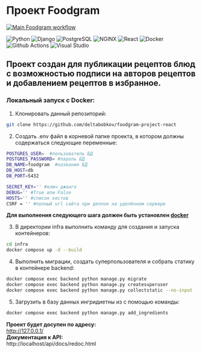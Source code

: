 # Проект Foodgram
[![Main Foodgram workflow](https://github.com/deltabobkov/foodgram-project-react/actions/workflows/main.yml/badge.svg?branch=master)](https://github.com/deltabobkov/foodgram-project-react/actions/workflows/main.yml)

![Python](https://img.shields.io/badge/Python-313131?style=flat&logo=Python&logoColor=white&labelColor=306998)
![Django](https://img.shields.io/badge/Django-313131?style=flat&logo=django&labelColor=092e20)
![PostgreSQL](https://img.shields.io/badge/PostgreSQL-313131?style=flat&logo=PostgreSQL&logoColor=ffffff&labelColor=336791)
![NGINX](https://img.shields.io/badge/NGINX-313131?style=flat&logo=nginx&labelColor=009639)
![React](https://img.shields.io/badge/React-313131?style=flat&logo=React&logoColor=ffffff&labelColor=61DBFB)
![Docker](https://img.shields.io/badge/Docker-313131?style=flat&logo=docker&logoColor=ffffff&labelColor=1D63ED)
![Github Actions](https://img.shields.io/badge/Github%20Actions-313131?style=flat&logo=Github-Actions&logoColor=ffffff&labelColor=4a7ebf)
![Visual Studio](https://img.shields.io/badge/VS%20Code-313131?style=flat&logo=visualstudiocode&logoColor=ffffff&labelColor=0098FF)

## Проект создан для публикации рецептов блюд с возможностью подписи на авторов рецептов и добавлением рецептов в избранное.

### Локальный запуск c Docker:
1. Клонировать данный репозиторий: 
```bash
git clone https://github.com/deltabobkov/foodgram-project-react
```
2. Создать .env файл в корневой папке проекта, в котором должны содержаться следующие переменные:
```bash
POSTGRES_USER=  #пользователь БД
POSTGRES_PASSWORD= #пароль БД
DB_NAME=foodgram  #название БД
DB_HOST=db
DB_PORT=5432

SECRET_KEY='' #ключ джанго
DEBUG='' #True или False
HOSTS='' #список хостов 
CSRF = '' #полный url сайта при деплое на уделённом сервере
```

**Для выполнения следующего шага должен быть установлен [docker](https://docs.docker.com/get-docker/)**  

3. В директории infra выполнить команду для создания и запуска контейнеров:
```bash
cd infra
docker compose up -d --build
```
  
4. Выполнить миграции, создать суперпользователя и собрать статику в контейнере backend:
```bash
docker compose exec backend python manage.py migrate
docker compose exec backend python manage.py createsuperuser
docker compose exec backend python manage.py collectstatic --no-input 
```

5. Загрузить в базу данных ингридиетны из с помощью команды:
```bash
docker compose exec backend python manage.py add_ingredients
```

**Проект будет досупен по адресу:**  
http://127.0.0.1/  
**Документация к API:**  
http://localhost/api/docs/redoc.html
